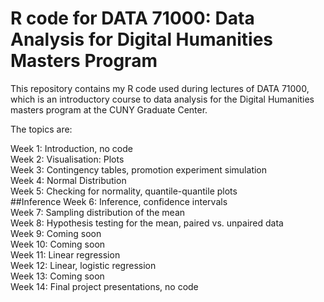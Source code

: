 # R code for DATA 71000: Data Analysis for Digital Humanities Masters Program

This repository contains my R code used during lectures of DATA 71000, which is an introductory course to data analysis for the Digital Humanities masters program at the CUNY Graduate Center.

The topics are:


Week 1: Introduction, no code \
Week 2: Visualisation: Plots\
Week 3: Contingency tables, promotion experiment simulation\
Week 4: Normal Distribution\
Week 5: Checking for normality, quantile-quantile plots\
##Inference
Week 6: Inference, confidence intervals\
Week 7: Sampling distribution of the mean\
Week 8: Hypothesis testing for the mean, paired vs. unpaired data\
Week 9: Coming soon\
Week 10: Coming soon\
Week 11: Linear regression\
Week 12: Linear, logistic regression\
Week 13: Coming soon\
Week 14: Final project presentations, no code
